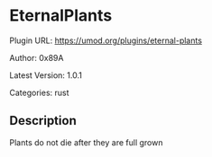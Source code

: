 # EternalPlants

Plugin URL: https://umod.org/plugins/eternal-plants

Author: 0x89A

Latest Version: 1.0.1

Categories: rust

## Description

Plants do not die after they are full grown
